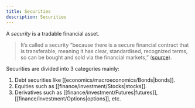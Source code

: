 ```yaml
---
title: Securities
description: Securities
---
```


A *security* is a tradable financial asset.

> It’s called a security “because there is a secure financial contract that is transferable, meaning it has clear, standardised, recognized terms, so can be bought and sold via the financial markets,” ([source](https://english.stackexchange.com/questions/247926/how-did-security-semantically-shift-to-mean-tradable-financial-asset#:~:text=They%20are%20called%20securities%20because,sold%20via%20the%20financial%20markets.)).

Securities are divided into 3 categories mainly:
1. Debt securities like [[economics/macroeconomics/Bonds|bonds]].
2. Equities such as [[finance/investment/Stocks|stocks]].
3. Derivatives such as [[finance/investment/Futures|futures]], [[finance/investment/Options|options]], etc.

